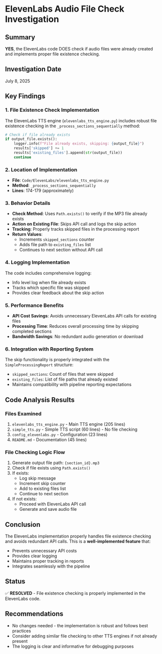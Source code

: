 # ElevenLabs Audio File Check Investigation

## Summary
**YES**, the ElevenLabs code DOES check if audio files were already created and implements proper file existence checking.

## Investigation Date
July 8, 2025

## Key Findings

### 1. File Existence Check Implementation
The ElevenLabs TTS engine (`elevenlabs_tts_engine.py`) includes robust file existence checking in the `_process_sections_sequentially` method:

```python
# Check if file already exists
if output_file.exists():
    logger.info(f"File already exists, skipping: {output_file}")
    results['skipped'] += 1
    results['existing_files'].append(str(output_file))
    continue
```

### 2. Location of Implementation
- **File**: `Code/ElevenLabs/elevenlabs_tts_engine.py`
- **Method**: `_process_sections_sequentially`
- **Lines**: 174-179 (approximately)

### 3. Behavior Details
- **Check Method**: Uses `Path.exists()` to verify if the MP3 file already exists
- **Action on Existing File**: Skips API call and logs the skip action
- **Tracking**: Properly tracks skipped files in the processing report
- **Return Values**: 
  - Increments `skipped_sections` counter
  - Adds file path to `existing_files` list
  - Continues to next section without API call

### 4. Logging Implementation
The code includes comprehensive logging:
- Info level log when file already exists
- Tracks which specific file was skipped
- Provides clear feedback about the skip action

### 5. Performance Benefits
- **API Cost Savings**: Avoids unnecessary ElevenLabs API calls for existing files
- **Processing Time**: Reduces overall processing time by skipping completed sections
- **Bandwidth Savings**: No redundant audio generation or download

### 6. Integration with Reporting System
The skip functionality is properly integrated with the `SimpleProcessingReport` structure:
- `skipped_sections`: Count of files that were skipped
- `existing_files`: List of file paths that already existed
- Maintains compatibility with pipeline reporting expectations

## Code Analysis Results

### Files Examined
1. `elevenlabs_tts_engine.py` - Main TTS engine (205 lines)
2. `simple_tts.py` - Simple TTS script (60 lines) - No file checking
3. `config_elevenlabs.py` - Configuration (23 lines)
4. `README.md` - Documentation (45 lines)

### File Checking Logic Flow
1. Generate output file path: `{section_id}.mp3`
2. Check if file exists using `Path.exists()`
3. If exists:
   - Log skip message
   - Increment skip counter
   - Add to existing files list
   - Continue to next section
4. If not exists:
   - Proceed with ElevenLabs API call
   - Generate and save audio file

## Conclusion
The ElevenLabs implementation properly handles file existence checking and avoids redundant API calls. This is a **well-implemented feature** that:
- Prevents unnecessary API costs
- Provides clear logging
- Maintains proper tracking in reports
- Integrates seamlessly with the pipeline

## Status
✅ **RESOLVED** - File existence checking is properly implemented in the ElevenLabs code.

## Recommendations
- No changes needed - the implementation is robust and follows best practices
- Consider adding similar file checking to other TTS engines if not already present
- The logging is clear and informative for debugging purposes
